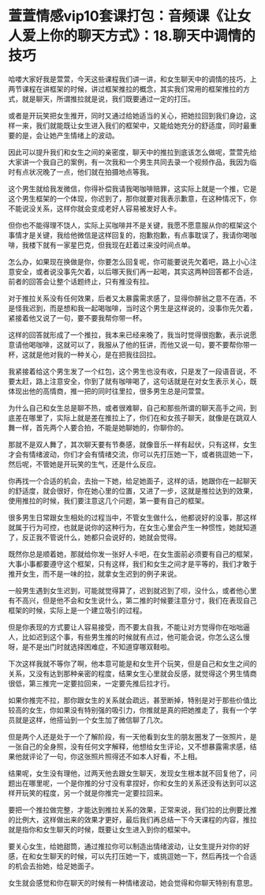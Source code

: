 # 萱萱情感vip10套课打包：音频课《让女人爱上你的聊天方式》：18.聊天中调情的技巧

哈喽大家好我是萱萱，今天这些课程我们讲一讲，和女生聊天中的调情的技巧，上两节课程在讲框架的时候，讲过框架推拉的概念，其实我们常用的框架推拉的方式，就是聊天，所谓推拉就是说，我们既要通过一定的打压。

或者是开玩笑把女生推开，同时又通过给她适当的关心，把她拉回到我们身边，这样一来，我们就能既让女生进入我们的框架中，又能给她充分的舒适度，同时最重要的是，会让她产生情绪上的波动。

因此可以提升我们和女生之间的亲密度，聊天中的推拉到底该怎么做呢，萱萱先给大家讲一个我自己的案例，有一次我和一个男生共同去录一个视频作品，我因为临时有点状况晚了一点，他们就在拍摄地点等我。

这个男生就给我发微信，你得补偿我请我喝咖啡赔罪，这实际上就是一个推，它是这个男生框架的一个体现，你迟到了，那你就要对我表示歉意，在这种情况下，你不能说没关系，这样你就会变成老好人容易被发好人卡。

但你也不能得理不饶人，实际上买咖啡并不是关键，我愿不愿意服从你的框架这个事情才是关键，我给他微信是这样回复的，抱歉抱歉，有点事耽误了，我请你喝咖啡，我楼下就有一家星巴克，但我现在赶着过来没时间点单。

怎么办，如果现在换做是你，你要怎么回复呢，你可能要说先欠着吧，路上小心注意安全，或者说没事先欠着，以后哪天我们再一起喝，其实这两种回答都不合适，前者的回答会让整个话题终止，只有推没有拉。

对于推拉关系没有任何效果，后者又太暴露需求感了，显得你醉翁之意不在酒，不是怪我迟到，而是想和我一起喝咖啡，当时这个男生是这样说的，没事你先欠着，紧接着他又说了一句，要不要我帮你带一杯。

这样的回答就形成了一个推拉，我本来已经来晚了，我当时觉得很抱歉，表示说愿意请他喝咖啡，这就可以了，我服从了他的狂讲，而他又说一句，要不要帮你带一杯，这就是他对我的一种关心，是在把我往回拉。

我紧接着给这个男生发了一个红包，这个男生也没有收，只是发了一段语音说，不要太赶，路上注意安全，你到了就有咖啡喝了，这句话就是在对女生表示关心，既体现出他的高情商，推一把的同时往里拉，很多男生总是问萱萱。

为什么自己和女生总是聊不热，或者很难聊，自己和那些所谓的聊天高手之间，到底差在哪里了，实际上就是差在推拉上了，你们在和女孩子聊天，就像是在跳双人舞一样，首先两个人要合拍，不能是她聊她的，你聊你的。

那就不是双人舞了，其次聊天要有节奏感，就像音乐一样有起伏，只有这样，女生才会有情绪波动，你们才会有情绪交流，你可以先打压她一下，或者挑逗她一下，然后呢，不管她是开玩笑的生气，还是什么反应。

你再找一个合适的机会，去抬一下她，给足她面子，这样的话，她跟你在一起聊天的舒适度，就会很好，你在她心里的位置，又进了一步，这就是推拉达到的效果，使用推拉的时候，我们要注意这几个问题，第一要有自己的框架。

很多男生日常跟女生相处的过程当中，不管女生做什么，他都说好的没事，那这样就属于行为可控，也就是说你的这种行为，在女生心里会产生一种惯性，她就知道了，反正我不管说什么，她都只会说好的，她就会觉得。

既然你总是顺着她，那就给你发一张好人卡吧，在女生面前必须要有自己的框架，大事小事都要遵守这个框架，只有这样，我们和女生之间才是平等的，我们才敢于推开女生，而不是一味的拉，就拿女生迟到的例子来说。

一般男生遇到女生迟到，可能就觉得算了，迟到就迟到了呗，没什么，或者他心里有不高兴，但是他不会和女生说什么，第二推的时候要注意分寸，我们在表现自己框架的时候，实际上是一个建立吸引的过程。

但是你表现的方式要让人容易接受，而不要太自我，不能让对方觉得你在咄咄逼人，比如迟到这个事，有些男生推的时候就有点过，他可能会说，你怎么这么慢呀，是不是出门时就选择困难症，不知道穿哪双鞋啦。

下次这样我就不等你了啊，他本意可能是和女生开个玩笑，但是自己和女生之间的关系，又没有达到那种亲密的程度，结果女生心里就会反感，就觉得这个男生情商很低，第三推完一定要拉回来，一定要先推后拉才行。

如果你推完不拉，那你跟女生的关系就会疏远，甚至断掉，特别是对于那些价值比较高的女生，你如果没有特别强的吸引力，你推就是真的把她推走了，我有一个学员就是这样，他搭讪到一个女生加了微信聊了几次。

但是两个人还是处于一个了解阶段，有一天他看到女生的朋友圈发了一张照片，是一张自己的全身照，没有任何文字解释，他想给女生评论，又不想暴露需求感，结果他就评论了一句，你这张照片照得还不如本人好看，不上相。

结果呢，女生没有理他，过两天他去跟女生聊天，发现女生根本就不回复他了，问题出在哪里呢，一个是你推的分寸没有拿捏好，你和女生的关系还没有达到可以这样开玩笑的程度，另一个就是你推完一定要拉回来。

要把一个推拉做完整，才能达到推拉关系的效果，正常来说，我们拉的比例要比推的比例大，这样做出来的效果才更好，最后我们再总结一下今天课程的内容，推拉就是指你和女生聊天的时候，既要让女生进入到你的框架中。

要关心女生，给她甜筒，通过推拉你可以制造出情绪波动，让女生提升对你的好感，在和女生聊天的时候，可以先打压她一下，或挑逗她一下，然后再找一个合适的机会去抬她，给足她面子。

女生就会感觉和你在聊天的时候有一种情绪波动，她会觉得和你聊天特别有意思。